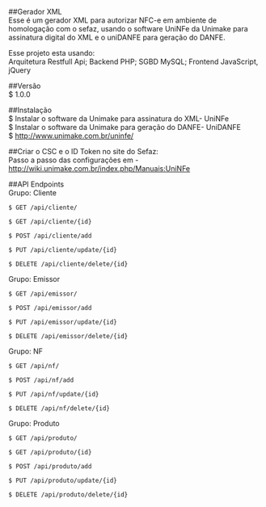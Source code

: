 ##Gerador XML <br/>
Esse é um gerador XML para autorizar NFC-e em ambiente de homologação com o sefaz, usando o software UniNFe da Unimake para assinatura digital do XML e o uniDANFE para geração do DANFE.

Esse projeto esta usando: <br />
Arquitetura Restfull Api;
Backend PHP; 
SGBD MySQL; 
Frontend JavaScript, jQuery

##Versão<br />
$ 1.0.0

##Instalação<br />
$ Instalar o software da Unimake para assinatura do XML- UniNFe<br />
$ Instalar o software da Unimake para geração do DANFE- UniDANFE<br />
$ http://www.unimake.com.br/uninfe/

##Criar o CSC e o ID Token no site do Sefaz:<br />
Passo a passo das configurações em - http://wiki.unimake.com.br/index.php/Manuais:UniNFe<br />

##API Endpoints<br />
Grupo: Cliente 

    $ GET /api/cliente/

    $ GET /api/cliente/{id}

    $ POST /api/cliente/add

    $ PUT /api/cliente/update/{id}

    $ DELETE /api/cliente/delete/{id}

Grupo: Emissor 

    $ GET /api/emissor/

    $ POST /api/emissor/add

    $ PUT /api/emissor/update/{id}

    $ DELETE /api/emissor/delete/{id}

Grupo: NF 

    $ GET /api/nf/

    $ POST /api/nf/add

    $ PUT /api/nf/update/{id}

    $ DELETE /api/nf/delete/{id}

Grupo: Produto 

    $ GET /api/produto/

    $ GET /api/produto/{id}

    $ POST /api/produto/add

    $ PUT /api/produto/update/{id}

    $ DELETE /api/produto/delete/{id}
